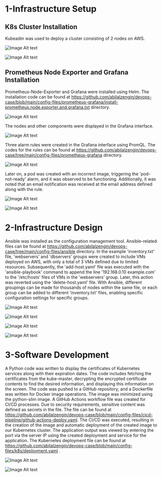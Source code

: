 # 1-Infrastructure Setup
## K8s Cluster Installation
Kubeadm was used to deploy a cluster consisting of 2 nodes on AWS.

![Image Alt text](/images/k8s-node-info.png)

![Image Alt text](/images/aws-node-info.png)

## Prometheus Node Exporter and Grafana Installation 
Prometheus-Node-Exporter and Grafana were installed using Helm. The installation code can be found at https://github.com/abilalzengin/devops-case/blob/main/config-files/prometheus-grafana/install-prometheus.node.exporter.and.grafana.txt directory.

![Image Alt text](/images/prom-grafana-pods.png)

The nodes and other components were displayed in the Grafana interface.

![Image Alt text](/images/grafana-nodes.png)

Three alarm rules were created in the Grafana interface using PromQL. The codes for the rules can be found at https://github.com/abilalzengin/devops-case/tree/main/config-files/prometheus-grafana directory.

![Image Alt text](/images/grafana-rules.png)

Later on, a pod was created with an incorrect image, triggering the 'pod-not-ready' alarm, and it was observed to be functioning. Additionally, it was noted that an email notification was received at the email address defined along with the rule.

![Image Alt text](/images/alarm-firing.png)

![Image Alt text](/images/e-mail.png)



# 2-Infrastructure Design
Ansible was installed as the configuration management tool. Ansible-related files can be found at https://github.com/abilalzengin/devops-case/tree/main/config-files/ansible directory. In the example 'inventory.txt' file, 'webservers' and 'dbservers' groups were created to include VMs deployed on AWS, with only a total of 3 VMs defined due to limited resources. Subsequently, the 'add-host.yaml' file was executed with the 'ansible-playbook' command to append the line '192.168.0.10 example.com' to the '/etc/hosts' files of VMs in the 'webservers' group. Later, this action was reverted using the 'delete-host.yaml' file. With Ansible, different groupings can be made for thousands of nodes within the same file, or each group can be added to different 'inventory.txt' files, enabling specific configuration settings for specific groups.

![Image Alt text](/images/ansible-ping.png)

![Image Alt text](/images/ansible-add-host.png)

![Image Alt text](/images/ansible-delete-host.png)

![Image Alt text](/images/ansible1.png)


# 3-Software Development
A Python code was written to display the certificates of Kubernetes services along with their expiration dates. The code includes fetching the certificates from the kube-master, decrypting the encrypted certificate contents to find the desired information, and displaying this information on the screen. The code was pushed to a GitHub repository, and a Dockerfile was written for Docker image operations. The image was minimized using the python-slim image. A GitHub Actions workflow file was created for CI/CD processes. Due to security requirements, sensitive content was defined as secrets in the file. The file can be found at https://github.com/abilalzengin/devops-case/blob/main/config-files/cicd-pipeline/github-actions-deploy.yaml. The CI/CD was executed, resulting in the creation of the image and automatic deployment of the created image to our Kubernetes cluster. The application output was viewed by entering the port via the server IP using the created deployment and service for the application. The Kubernetes deployment file can be found at https://github.com/abilalzengin/devops-case/blob/main/config-files/k8s/deployment.yaml .

![Image Alt text](/images/k8s-app-pod.png)

![Image Alt text](/images/k8s-app-screen.png)




 


